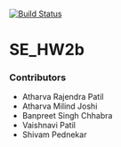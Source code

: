 [![Build Status](https://app.travis-ci.com/atharva1996/SE_HW2b.svg?branch=main)](https://app.travis-ci.com/atharva1996/SE_HW2b)

# SE_HW2b


### Contributors
* Atharva Rajendra Patil
* Atharva Milind Joshi
* Banpreet Singh Chhabra
* Vaishnavi Patil
* Shivam Pednekar
